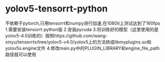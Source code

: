 # yolov5-tensorrt-python
不依赖于pytorch,只用tensorrt和numpy进行加速,在1080ti上测试达到了160fps
1.需要安装tensorrt python版
2.安装pycuda
3.将训练好的模型（这里使用的是yolov5-4.0训练的）按照https://github.com/wang-xinyu/tensorrtx/tree/yolov5-v4.0/yolov5上的方法转成libmyplugins.so和yolov5s.engine文件
4.修改main.py中的PLUGIN_LIBRARY和engine_file_path路径就可以使用
